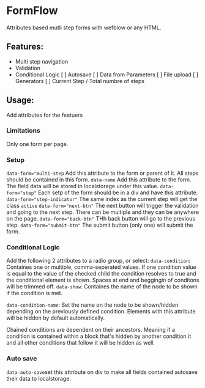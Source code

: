 # FormFlow

Attributes based mutli step forms with wefblow or any HTML.

## Features:

- Multi step navigation
- Validation
- Conditional Logic
  [ ] Autosave
  [ ] Data from Parameters
  [ ] File upload
  [ ] Generators
  [ ] Current Step / Total numbre of steps

## Usage:

Add attributes for the featuers

### Limitations

Only one form per page.

### Setup

`data-form="multi-step` Add this attribute to the form or parent of it. All steps should be contained in this form.
`data-name` Add this attribute to the form. The field data will be stored in localstorage under this value.
`data-form="step"` Each setp of the form should be in a div and have this attribute.
`data-form="step-indicator"` The same index as the current step will get the class `active`
`data-form="next-btn"` The next button will trigger the validation and going to the next step. There can be multiple and they can be anywhere on the page.
`data-form="back-btn"` THh back button will go to the previous step.
`data-form="submit-btn"` The submit button (only one) will submit the form.

### Conditional Logic

Add the following 2 attributes to a radio group, or select:
`data-condition`: Containes one or multiple, comma-seperated values. If one condition value is equal to the value of the checked child the condition resolves to true and the conditional element is shown. Spaces at end and beggingin of conditons will be trimmed off.
`data-show`: Containes the name of the node to be shown if the condition is met.

`data-condition-name`: Set the name on the node to be shown/hidden depending on the previously defined condition. Elements with this attribute will be hidden by default automatically.

Chained conditions are dependent on their ancestors. Meaning if a condition is contained within a block that's hidden by another condition it and all other conditions that follow it will be hidden as well.

### Auto save

`data-auto-save`set this attribute on div to make all fields contained autosave their data to localstorage.
